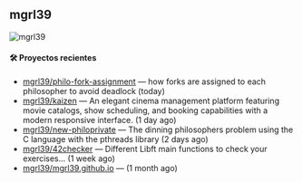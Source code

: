 ## mgrl39 
<p align="left"> <img src="https://komarev.com/ghpvc/?username=mgrbl&label=Profile%20views&color=0e75b6&style=flat" alt="mgrl39" /> </p>












#### 🛠 Proyectos recientes

- [mgrl39/philo-fork-assignment](https://github.com/mgrl39/philo-fork-assignment) — how forks are assigned to each philosopher to avoid deadlock (today)
- [mgrl39/kaizen](https://github.com/mgrl39/kaizen) — An elegant cinema management platform featuring movie catalogs, show scheduling, and booking capabilities with a modern responsive interface. (1 day ago)
- [mgrl39/new-philoprivate](https://github.com/mgrl39/new-philoprivate) — The dinning philosophers problem using the C language with the pthreads library (2 days ago)
- [mgrl39/42checker](https://github.com/mgrl39/42checker) — Different Libft main functions to check your exercises... (1 week ago)
- [mgrl39/mgrl39.github.io](https://github.com/mgrl39/mgrl39.github.io) —  (1 month ago)




